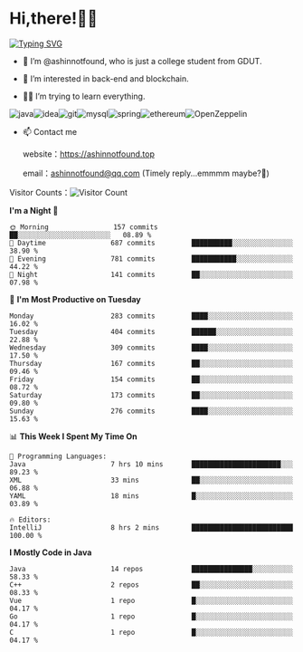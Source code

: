 # Hi,there!👨‍🔧
[![Typing SVG](https://readme-typing-svg.herokuapp.com?font=Fira+Code&pause=1000&width=435&lines=Welcome%2C+this+is+ashinnotfound%F0%9F%98%81+)](https://git.io/typing-svg)

- 👋 I’m @ashinnotfound, who is just a college student from GDUT.

- 👀 I’m interested in back-end and blockchain.

- 👨‍🔧 I’m trying to learn everything.

![java](https://img.shields.io/badge/Java-ED8B00?style=for-the-badge&logo=openjdk&logoColor=white)![idea](https://img.shields.io/badge/IntelliJ_IDEA-000000.svg?style=for-the-badge&logo=intellij-idea&logoColor=white
)![git](https://img.shields.io/badge/GIT-E44C30?style=for-the-badge&logo=git&logoColor=white
)![mysql](https://img.shields.io/badge/MySQL-005C84?style=for-the-badge&logo=mysql&logoColor=white)![spring](https://img.shields.io/badge/Spring-6DB33F?style=for-the-badge&logo=spring&logoColor=white)![ethereum](https://img.shields.io/badge/Ethereum-3C3C3D?style=for-the-badge&logo=Ethereum&logoColor=white)![OpenZeppelin](https://img.shields.io/badge/OpenZeppelin-4E5EE4?logo=openzeppelin&logoColor=fff&style=for-the-badge)


- 📫 Contact me
    
    website：https://ashinnotfound.top
    
    email：ashinnotfound@qq.com (Timely reply...emmmm maybe?🤪)

​Visitor Counts：![Visitor Count](https://profile-counter.glitch.me/ashinnotfound/count.svg)

<!--START_SECTION:waka-->
**I'm a Night 🦉** 

```text
🌞 Morning                157 commits         ██░░░░░░░░░░░░░░░░░░░░░░░   08.89 % 
🌆 Daytime                687 commits         ██████████░░░░░░░░░░░░░░░   38.90 % 
🌃 Evening                781 commits         ███████████░░░░░░░░░░░░░░   44.22 % 
🌙 Night                  141 commits         ██░░░░░░░░░░░░░░░░░░░░░░░   07.98 % 
```
📅 **I'm Most Productive on Tuesday** 

```text
Monday                   283 commits         ████░░░░░░░░░░░░░░░░░░░░░   16.02 % 
Tuesday                  404 commits         ██████░░░░░░░░░░░░░░░░░░░   22.88 % 
Wednesday                309 commits         ████░░░░░░░░░░░░░░░░░░░░░   17.50 % 
Thursday                 167 commits         ██░░░░░░░░░░░░░░░░░░░░░░░   09.46 % 
Friday                   154 commits         ██░░░░░░░░░░░░░░░░░░░░░░░   08.72 % 
Saturday                 173 commits         ██░░░░░░░░░░░░░░░░░░░░░░░   09.80 % 
Sunday                   276 commits         ████░░░░░░░░░░░░░░░░░░░░░   15.63 % 
```


📊 **This Week I Spent My Time On** 

```text
💬 Programming Languages: 
Java                     7 hrs 10 mins       ██████████████████████░░░   89.23 % 
XML                      33 mins             ██░░░░░░░░░░░░░░░░░░░░░░░   06.88 % 
YAML                     18 mins             █░░░░░░░░░░░░░░░░░░░░░░░░   03.89 % 

🔥 Editors: 
IntelliJ                 8 hrs 2 mins        █████████████████████████   100.00 % 
```

**I Mostly Code in Java** 

```text
Java                     14 repos            ███████████████░░░░░░░░░░   58.33 % 
C++                      2 repos             ██░░░░░░░░░░░░░░░░░░░░░░░   08.33 % 
Vue                      1 repo              █░░░░░░░░░░░░░░░░░░░░░░░░   04.17 % 
Go                       1 repo              █░░░░░░░░░░░░░░░░░░░░░░░░   04.17 % 
C                        1 repo              █░░░░░░░░░░░░░░░░░░░░░░░░   04.17 % 
```




<!--END_SECTION:waka-->
